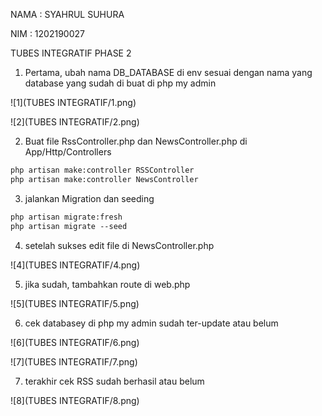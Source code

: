 NAMA : SYAHRUL SUHURA

NIM : 1202190027



TUBES INTEGRATIF PHASE 2



1. Pertama, ubah nama DB_DATABASE di env sesuai dengan nama yang database yang sudah di buat di php my admin



![1](TUBES INTEGRATIF/1.png)

![2](TUBES INTEGRATIF/2.png)

2. Buat file RssController.php dan NewsController.php di App/Http/Controllers

```markdown
php artisan make:controller RSSController
php artisan make:controller NewsController
```





3. jalankan Migration dan seeding 

```markdown
php artisan migrate:fresh
php artisan migrate --seed
```





4. setelah sukses edit file di NewsController.php

![4](TUBES INTEGRATIF/4.png)



5. jika sudah, tambahkan route di web.php

![5](TUBES INTEGRATIF/5.png)

6. cek databasey di php my admin sudah ter-update atau belum

![6](TUBES INTEGRATIF/6.png)

![7](TUBES INTEGRATIF/7.png)

7. terakhir cek RSS sudah berhasil atau belum

![8](TUBES INTEGRATIF/8.png)